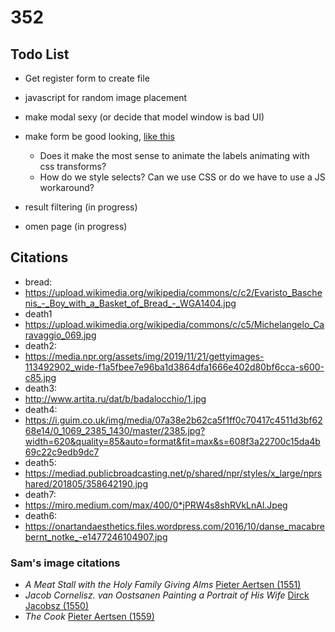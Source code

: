 # 352

## Todo List
- Get register form to create file
- javascript for random image placement
- make modal sexy (or decide that model window is bad UI)
- make form be good looking, [like this](https://gph.is/2fcY04D)
  - Does it make the most sense to animate the labels animating with css transforms? 
  - How do we style selects? Can we use CSS or do we have to use a JS workaround?

- result filtering (in progress)
- omen page (in progress)


## Citations
- bread:
- https://upload.wikimedia.org/wikipedia/commons/c/c2/Evaristo_Baschenis_-_Boy_with_a_Basket_of_Bread_-_WGA1404.jpg
- death1
- https://upload.wikimedia.org/wikipedia/commons/c/c5/Michelangelo_Caravaggio_069.jpg
- death2:
- https://media.npr.org/assets/img/2019/11/21/gettyimages-113492902_wide-f1a5fbee7e96ba1d3864dfa1666e402d80bf6cca-s600-c85.jpg
- death3:
- http://www.artita.ru/dat/b/badalocchio/1.jpg
- death4:
- https://i.guim.co.uk/img/media/07a38e2b62ca5f1ff0c70417c4511d3bf6268e14/0_1069_2385_1430/master/2385.jpg?width=620&quality=85&auto=format&fit=max&s=608f3a22700c15da4b69c22c9edb9dc7
- death5:
- https://mediad.publicbroadcasting.net/p/shared/npr/styles/x_large/nprshared/201805/358642190.jpg
- death7:
- https://miro.medium.com/max/400/0*jPRW4s8shRVkLnAl.Jpeg 
- death6:
- https://onartandaesthetics.files.wordpress.com/2016/10/danse_macabrebernt_notke_-e1477246104907.jpg

### Sam's image citations

- _A Meat Stall with the Holy Family Giving Alms_
[Pieter Aertsen (1551)](https://artsandculture.google.com/asset/fgF8j5tB3UFgAg)
- _Jacob Cornelisz. van Oostsanen Painting a Portrait of His Wife_
[Dirck Jacobsz (1550)](https://artsandculture.google.com/asset/jgE2Yeq0DL_FyA)
- _The Cook_
[Pieter Aertsen (1559)](https://artsandculture.google.com/asset/RgHLWesYw_GlOQ)

